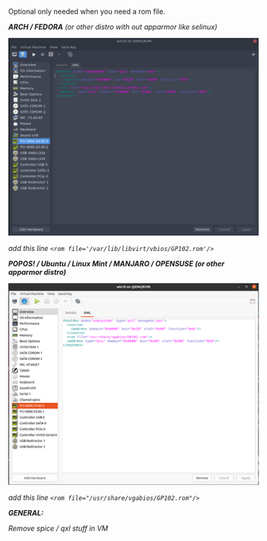 
Optional only needed when you need a rom file.


<hostdev mode="subsystem" type="pci" managed="yes">
  <source>
    <address domain="0x0000" bus="0x29" slot="0x00" function="0x0"/>
  </source>
  <address type="pci" domain="0x0000" bus="0x06" slot="0x00" function="0x0"/>
</hostdev>


**ARCH / FEDORA** (or other distro with out apparmor like selinux)

![image](uploads/ec7bccb488dc1ef5c4ea16034e1d9055/image.png)

add this line 
`<rom file='/var/lib/libvirt/vbios/GP102.rom'/> `


**POPOS! / Ubuntu / Linux Mint / MANJARO / OPENSUSE (or other apparmor distro)**

![2020-12-15_22-21](uploads/508daeed4e2ebcfae09b8b1f7f119877/2020-12-15_22-21.png)

add this line 
`<rom file="/usr/share/vgabios/GP102.rom"/> `


**GENERAL:**

Remove spice / qxl stuff in VM


